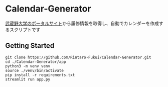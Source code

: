 # Calendar-Generator

[武蔵野大学のポータルサイト](https://muscat.musashino-u.ac.jp/portal/top.do)から履修情報を取得し、自動でカレンダーを作成するスクリプトです

## Getting Started

```shell
git clone https://github.com/Rintaro-Fukui/Calendar-Generator.git
cd ./Calendar-Generator/app
python3 -m venv venv
source ./venv/bin/activate
pip install -r requirements.txt
streamlit run app.py
```
